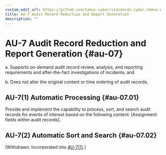 ```yaml
---
custom_edit_url: https://github.com/tamus-cyber/standards.cyber.tamus.edu/tree/main/content/tamus.edu/TAMUS_profile.xml
title: AU-7 Audit Record Reduction and Report Generation
description: ""
---
```


# AU-7 Audit Record Reduction and Report Generation {#au-07}

a. Supports on-demand audit record review, analysis, and reporting requirements and after-the-fact investigations of incidents; and

b. Does not alter the original content or time ordering of audit records.

## AU-7(1) Automatic Processing {#au-07.01}

Provide and implement the capability to process, sort, and search audit records for events of interest based on the following content: [Assignment: fields within audit records].

## AU-7(2) Automatic Sort and Search {#au-07.02}

[Withdrawn: Incorporated into [AU-7(1)](../au/au-07#au-07.01).]

